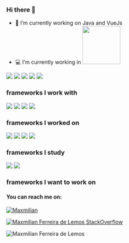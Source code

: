 ### Hi there 👋

- 🔭 I’m currently working on Java and VueJs
- 💻 I’m currently working in  [<img src="https://vegamonitoramento.com.br/wp-content/uploads/2022/04/logo-vega-s.png" width=100>](https://vegamonitoramento.com.br/)


<p>
<img src="https://img.shields.io/badge/Deepin-007CFF?style=for-the-badge&logo=deepin&logoColor=white">
<img src="https://img.shields.io/badge/Visual_Studio_Code-0078D4?style=for-the-badge&logo=visual%20studio%20code&logoColor=white">

</hr>

<img src="https://img.shields.io/badge/Pluralsight-F15B2A?style=for-the-badge&logo=Pluralsight&logoColor=white">
<img src="https://img.shields.io/badge/Medium-12100E?style=for-the-badge&logo=medium&logoColor=white">
<img src="https://img.shields.io/badge/dev.to-0A0A0A?style=for-the-badge&logo=devdotto&logoColor=white">


<h3> frameworks I work with </h3>
<p>
    <img src="https://img.shields.io/badge/Java-ED8B00?style=for-the-badge&logo=java&logoColor=white">
    <img src="https://img.shields.io/badge/Spring_Boot-F2F4F9?style=for-the-badge&logo=spring-boot">
    <img src="https://img.shields.io/badge/Vue.js-35495E?style=for-the-badge&logo=vuedotjs&logoColor=4FC08D">
    <img src="https://img.shields.io/badge/PostgreSQL-316192?style=for-the-badge&logo=postgresql&logoColor=white">
</p>

<h3> frameworks I worked on </h3>
<p>
    <img src="https://img.shields.io/badge/TypeScript-007ACC?style=for-the-badge&logo=typescript&logoColor=white">
    <img src="https://img.shields.io/badge/Node.js-339933?style=for-the-badge&logo=nodedotjs&logoColor=white">
    <img src="https://img.shields.io/badge/Realm-39477F?style=for-the-badge&logo=realm&logoColor=white">
    <img src="https://img.shields.io/badge/React_Native-20232A?style=for-the-badge&logo=react&logoColor=61DAFB">
</p>

<h3> frameworks I study </h3>
<img src="https://img.shields.io/badge/Docker-2CA5E0?style=for-the-badge&logo=docker&logoColor=white">
<img src="https://img.shields.io/badge/kubernetes-326ce5.svg?&style=for-the-badge&logo=kubernetes&logoColor=white">

<h3> frameworks I want to work on </h3>
  
</p>

#### You can reach me on:
<a href="https://www.linkedin.com/in/maxmilian/" target="_blank">
    <img src="https://img.shields.io/badge/LinkedIn-0077B5?style=for-the-badge&logo=linkedin&logoColor=white" title="Maxmilian">
</a>

[![Maxmilian Ferreira de Lemos StackOverflow](https://github-readme-stackoverflow.vercel.app/?userID=6034820&theme=dark&layout=compact)](https://stackoverflow.com/users/6034820/max-ferreira)

![Maxmilian Ferreira de Lemos](https://github-readme-stats.vercel.app/api?username=maxdelemos&show_icons=true&title_color=fff&icon_color=bf0000&text_color=fff&bg_color=0033c6)



